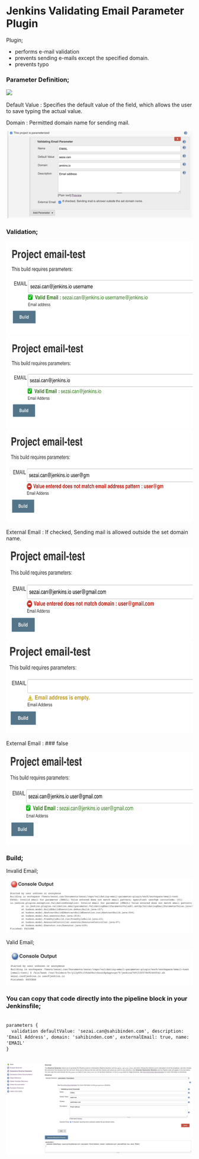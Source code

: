 Jenkins Validating Email Parameter Plugin
==============

Plugin;
- performs e-mail validation
- prevents sending e-mails except the specified domain.
- prevents typo

### Parameter Definition;

![](./src/main/resources/io/jenkins/plugins/image/p1.png)

Default Value  : Specifies the default value of the field, which allows the user to save typing the actual value.

Domain         : Permitted domain name for sending mail.

![](./src/main/resources/io/jenkins/plugins/image/p2.png)

### Validation;

<img src="./src/main/resources/io/jenkins/plugins/image/p3.png" width="550" height="250">

<img src="./src/main/resources/io/jenkins/plugins/image/p4.png" width="550" height="250">

<img src="./src/main/resources/io/jenkins/plugins/image/p8.png" width="550" height="250">

External Email : If checked, Sending mail is allowed outside the set domain name.

<img src="./src/main/resources/io/jenkins/plugins/image/p5.png" width="550" height="250">

<img src="./src/main/resources/io/jenkins/plugins/image/p6.png" width="550" height="250">

External Email : ### false

<img src="./src/main/resources/io/jenkins/plugins/image/p7.png" width="550" height="250">

### Build;

Invalid Email;

![](./src/main/resources/io/jenkins/plugins/image/p9.png)

Valid Email;

![](./src/main/resources/io/jenkins/plugins/image/p10.png)

### You can copy that code directly into the pipeline block in your Jenkinsfile;

```node

parameters {
  validation defaultValue: 'sezai.can@sahibinden.com', description: 'Email Address', domain: 'sahibinden.com', externalEmail: true, name: 'EMAIL'
}


```

![](./src/main/resources/io/jenkins/plugins/image/p11.png)
